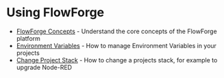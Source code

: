 # Using FlowForge

 - [FlowForge Concepts](concepts.md) - Understand the core concepts of the FlowForge platform
 - [Environment Variables](envvar.md) - How to manage Environment Variables in your projects
 - [Change Project Stack](changestack.md) - How to change a projects stack, for example to upgrade Node-RED
